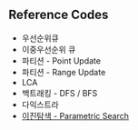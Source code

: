 ## Reference Codes

- 우선순위큐
- 이중우선순위 큐
- 파티션 - Point Update
- 파티션 - Range Update
- LCA
- 백트래킹 - DFS / BFS
- 다익스트라
- [이진탐색 - Parametric Search](https://github.com/nampluskr/coding_test/blob/main/ref/parametric_search.md)
